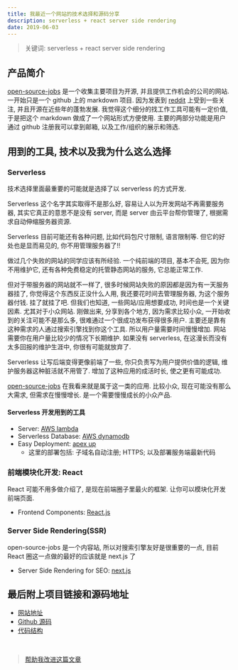 ```yaml
---
title: 我最近一个网站的技术选择和源码分享
description: serverless + react server side rendering
date: 2019-06-03
---
```


> 关键词: serverless + react server side rendering

## 产品简介

[open-source-jobs](https://github.com/t9tio/open-source-jobs) 是一个收集主要项目为开源, 并且提供工作机会的公司的网站. 一开始只是一个 github 上的 markdown 项目. 因为发表到 [reddit](https://www.reddit.com/r/programming/comments/b44hm5/a_list_of_jobs_whose_major_responsibility_is/?utm_source=share&utm_medium=web2x) 上受到一些关注, 并且开源在近些年的蓬勃发展. 我觉得这个细分的找工作工具可能有一定价值, 于是把这个 markdown 做成了一个网站形式方便使用. 主要的两部分功能是用户通过 github 注册我可以拿到邮箱, 以及工作/组织的展示和筛选.

## 用到的工具, 技术以及我为什么这么选择

### Serverless

技术选择里面最重要的可能就是选择了以 serverless 的方式开发. 

Serverless 这个名字其实取得不是那么好, 容易让人以为开发网站不再需要服务器, 其实它真正的意思不是没有 server, 而是 server 由云平台帮你管理了, 根据需求自动伸缩服务器资源. 

Serverless 目前可能还有各种问题, 比如代码包尺寸限制, 语言限制等. 但它的好处也是显而易见的, 你不用管理服务器了!! 

做过几个失败的网站的同学应该有所经验. 一个纯前端的项目, 基本不会死, 因为你不用维护它, 还有各种免费稳定的托管静态网站的服务, 它总能正常工作. 

但对于带服务器的网站就不一样了, 很多时候网站失败的原因都是因为有一天服务器挂了, 你觉得这个东西反正没什么人用, 我还要花时间去管理服务器, 为这个服务器付钱. 挂了就挂了吧. 但我们也知道, 一些网站/应用想要成功, 时间也是一个关键因素. 尤其对于小众网站. 刚做出来, 分享到各个地方, 因为需求比较小众, 一开始收到的关注可能不是那么多, 很难通过一个很成功发布获得很多用户. 主要还是靠有这种需求的人通过搜索引擎找到你这个工具. 所以用户量需要时间慢慢增加. 网站需要你在用户量比较少的情况下长期维护. 如果没有 serverless, 在这漫长而没有太多回报的维护生涯中, 你很有可能就放弃了. 

Serverless 让写后端变得更像前端了一些, 你只负责写为用户提供价值的逻辑, 维护服务器这种脏活就不用管了. 增加了这种应用的成活时长, 使之更有可能成功.

[open-source-jobs](https://github.com/t9tio/open-source-jobs) 在我看来就是属于这一类的应用. 比较小众, 现在可能没有那么大需求, 但需求在慢慢增长. 是一个需要慢慢成长的小众产品.

#### Serverless 开发用到的工具

- Server: [AWS lambda](https://aws.amazon.com/lambda/)
- Serverless Database: [AWS dynamodb](https://aws.amazon.com/dynamodb/)
- Easy Deployment: [apex up](https://github.com/apex/up)
  - 这里的部署包括: 子域名自动注册; HTTPS; 以及部署服务端最新代码

### 前端模块化开发: React

React 可能不用多做介绍了, 是现在前端圈子里最火的框架. 让你可以模块化开发前端页面. 

- Frontend Components: [React.js](https://reactjs.org/)

### Server Side Rendering(SSR)

open-source-jobs 是一个内容站, 所以对搜索引擎友好是很重要的一点, 目前 React 圈这一点做的最好的应该就是 next.js 了

- Server Side Rendering for SEO: [next.js](https://github.com/zeit/next.js/)

## 最后附上项目链接和源码地址

- [网站地址](https://oo.t9t.io)
- [Github 源码](https://github.com/t9tio/open-source-jobs)
- [代码结构](https://github.com/t9tio/open-source-jobs#folder-structure)

<br/>

> [帮助我改进这篇文章](https://github.com/t9tio/blog/blob/master/source/_posts/tech-stack-of-open-source-jobs.md)
